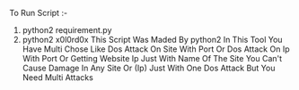 To Run Script :-
1) python2 requirement.py
2) python2 x0l0rd0x 
This Script Was Maded By python2
In This Tool You Have Multi Chose Like Dos Attack On Site With Port 
Or Dos Attack On Ip With Port 
Or Getting Website Ip Just With Name Of The Site
You Can't Cause Damage In Any Site Or (Ip) Just With One Dos Attack
But You Need Multi Attacks
